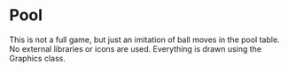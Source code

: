 # Pool

This is not a full game, but just an imitation of ball moves in the pool table. No external libraries or icons are used. Everything is drawn using the Graphics class.

